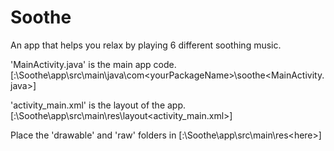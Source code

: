 # Soothe
An app that helps you relax by playing 6 different soothing music.

'MainActivity.java' is the main app code. [<yourDrive>:\Soothe\app\src\main\java\com\<yourPackageName>\soothe\<MainActivity.java>]

'activity_main.xml' is the layout of the app. [<yourDrive>:\Soothe\app\src\main\res\layout\<activity_main.xml>]
 
 Place the 'drawable' and 'raw' folders in [<yourDrive>:\Soothe\app\src\main\res\<here>]
